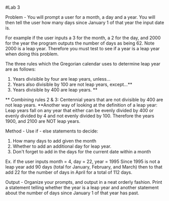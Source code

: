 #Lab 3

Problem - You will prompt a user for a month, a day and a year. You will then tell the user how many days
since January 1 of that year the input date is.

For example if the user inputs a 3 for the month, a 2 for the day, and 2000 for the year the program outputs the
number of days as being 62. Note 2000 is a leap year. Therefore you must test to see if a year is a leap year
when doing this problem.

The three rules which the Gregorian calendar uses to determine leap year are as follows:
1. Years divisible by four are leap years, unless...
2. Years also divisible by 100 are not leap years, except...**
3. Years divisible by 400 are leap years. **

** Combining rules 2 & 3: Centennial years that are not divisible by 400 are not leap years.
**Another way of looking at the definition of a leap year:
Leap years fall on any year that either can be evenly divided by 400 or evenly divided by 4 and not
evenly divided by 100.
Therefore the years 1900, and 2100 are NOT leap years.

Method - Use if - else statements to decide:
1. How many days to add given the month
2. Whether to add an additional day for leap year.
3. Don't forget to add in the days for the current date within a month

Ex. if the user inputs month = 4, day = 22, year = 1995
Since 1995 is not a leap year add 90 days (total for January, February, and March) then to that add 22 for the
number of days in April for a total of 112 days.

Output - Organize your prompts, and output in a neat orderly fashion. Print a statement telling whether the
year is a leap year and another statement about the number of days since January 1 of that year has past.
